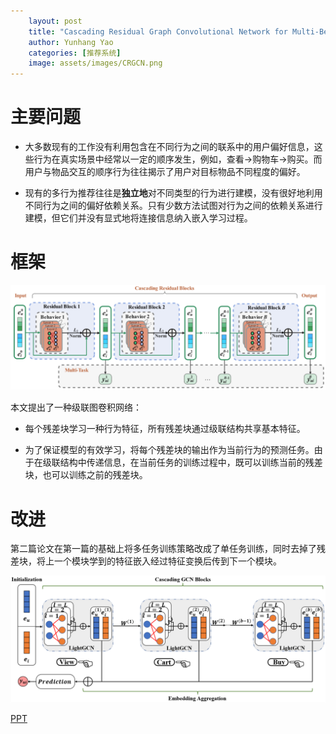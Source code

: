 ```yaml
---
    layout: post
    title: "Cascading Residual Graph Convolutional Network for Multi-Behavior Recommendation"
    author: Yunhang Yao
    categories: [推荐系统]
    image: assets/images/CRGCN.png
---
```


# 主要问题

- 大多数现有的工作没有利用包含在不同行为之间的联系中的用户偏好信息，这些行为在真实场景中经常以一定的顺序发生，例如，查看->购物车->购买。而用户与物品交互的顺序行为往往揭示了用户对目标物品不同程度的偏好。

- 现有的多行为推荐往往是**独立地**对不同类型的行为进行建模，没有很好地利用不同行为之间的偏好依赖关系。只有少数方法试图对行为之间的依赖关系进行建模，但它们并没有显式地将连接信息纳入嵌入学习过程。

# 框架

![](https://raw.githubusercontent.com/dmml-cqu/dmml-cqu.github.io/main/assets/images/CRGCN.png)

本文提出了一种级联图卷积网络：

- 每个残差块学习一种行为特征，所有残差块通过级联结构共享基本特征。

- 为了保证模型的有效学习，将每个残差块的输出作为当前行为的预测任务。由于在级联结构中传递信息，在当前任务的训练过程中，既可以训练当前的残差块，也可以训练之前的残差块。

# 改进

第二篇论文在第一篇的基础上将多任务训练策略改成了单任务训练，同时去掉了残差块，将上一个模块学到的特征嵌入经过特征变换后传到下一个模块。



![](https://raw.githubusercontent.com/dmml-cqu/dmml-cqu.github.io/main/assets/images/MB-CGCN.png)

[PPT](https://github.com/DMML-CQU/DMML-CQU.github.io/blob/main/assets/ppt/20231017-Cascading%20Residual%20Graph%20Convolutional%20Network%20for%20Multi-Behavior%20Recommendation.pptx)


